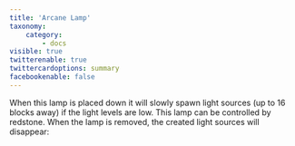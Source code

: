 ```yaml
---
title: 'Arcane Lamp'
taxonomy:
    category:
        - docs
visible: true
twitterenable: true
twittercardoptions: summary
facebookenable: false
---
```


When this lamp is placed down it will slowly spawn light sources (up to 16 blocks away) if the light levels are low. This lamp can be controlled by redstone. When the lamp is removed, the created light sources will disappear:

